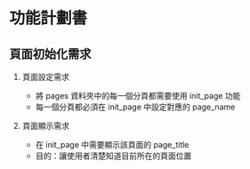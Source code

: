 # 功能計劃書

## 頁面初始化需求

1. 頁面設定需求
   - 將 pages 資料夾中的每一個分頁都需要使用 init_page 功能
   - 每一個分頁都必須在 init_page 中設定對應的 page_name

2. 頁面顯示需求
   - 在 init_page 中需要顯示該頁面的 page_title
   - 目的：讓使用者清楚知道目前所在的頁面位置